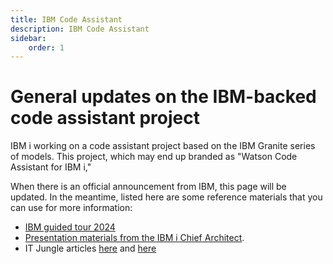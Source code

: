 ```yaml
---
title: IBM Code Assistant
description: IBM Code Assistant
sidebar:
    order: 1
---
```


# General updates on the IBM-backed code assistant project

IBM i working on a code assistant project based on the IBM Granite series of models. 
This project, which may end up branded as "Watson Code Assistant for IBM i,"

When there is an official announcement from IBM, this page will be updated. In the meantime,
listed here are some reference materials that you can use for more information:
- [IBM guided tour 2024](https://learn.common.org/products/ibm-i-guided-tour-2024)
- [Presentation materials from the IBM i Chief Architect](https://ibm.ent.box.com/s/gnwrypual5x7twi3rksmadhrcr77ml7d).
- IT Jungle articles [here](https://techchannel.com/modernization/rpg-code-assistant-steve-will-update/) and [here](https://techchannel.com/modernization/rpg-code-assistant-faqs/)